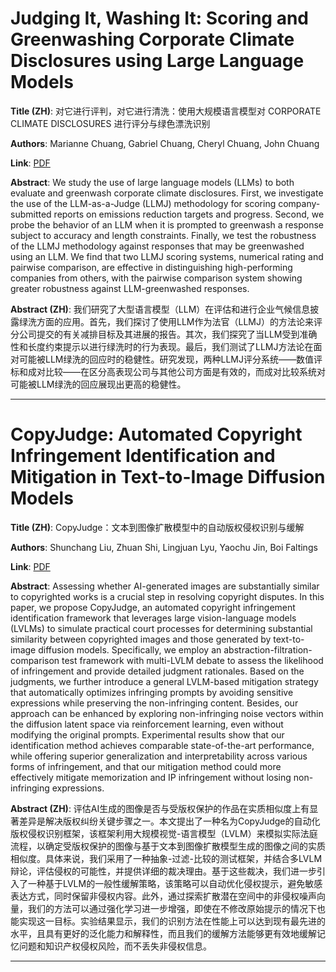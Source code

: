 # Judging It, Washing It: Scoring and Greenwashing Corporate Climate Disclosures using Large Language Models 

**Title (ZH)**: 对它进行评判，对它进行清洗：使用大规模语言模型对 CORPORATE CLIMATE DISCLOSURES 进行评分与绿色漂洗识别 

**Authors**: Marianne Chuang, Gabriel Chuang, Cheryl Chuang, John Chuang  

**Link**: [PDF](https://arxiv.org/pdf/2502.15094)  

**Abstract**: We study the use of large language models (LLMs) to both evaluate and greenwash corporate climate disclosures. First, we investigate the use of the LLM-as-a-Judge (LLMJ) methodology for scoring company-submitted reports on emissions reduction targets and progress. Second, we probe the behavior of an LLM when it is prompted to greenwash a response subject to accuracy and length constraints. Finally, we test the robustness of the LLMJ methodology against responses that may be greenwashed using an LLM. We find that two LLMJ scoring systems, numerical rating and pairwise comparison, are effective in distinguishing high-performing companies from others, with the pairwise comparison system showing greater robustness against LLM-greenwashed responses. 

**Abstract (ZH)**: 我们研究了大型语言模型（LLM）在评估和进行企业气候信息披露绿洗方面的应用。首先，我们探讨了使用LLM作为法官（LLMJ）的方法论来评分公司提交的有关减排目标及其进展的报告。其次，我们探究了当LLM受到准确性和长度约束提示以进行绿洗时的行为表现。最后，我们测试了LLMJ方法论在面对可能被LLM绿洗的回应时的稳健性。研究发现，两种LLMJ评分系统——数值评标和成对比较——在区分高表现公司与其他公司方面是有效的，而成对比较系统对可能被LLM绿洗的回应展现出更高的稳健性。 

---
# CopyJudge: Automated Copyright Infringement Identification and Mitigation in Text-to-Image Diffusion Models 

**Title (ZH)**: CopyJudge：文本到图像扩散模型中的自动版权侵权识别与缓解 

**Authors**: Shunchang Liu, Zhuan Shi, Lingjuan Lyu, Yaochu Jin, Boi Faltings  

**Link**: [PDF](https://arxiv.org/pdf/2502.15278)  

**Abstract**: Assessing whether AI-generated images are substantially similar to copyrighted works is a crucial step in resolving copyright disputes. In this paper, we propose CopyJudge, an automated copyright infringement identification framework that leverages large vision-language models (LVLMs) to simulate practical court processes for determining substantial similarity between copyrighted images and those generated by text-to-image diffusion models. Specifically, we employ an abstraction-filtration-comparison test framework with multi-LVLM debate to assess the likelihood of infringement and provide detailed judgment rationales. Based on the judgments, we further introduce a general LVLM-based mitigation strategy that automatically optimizes infringing prompts by avoiding sensitive expressions while preserving the non-infringing content. Besides, our approach can be enhanced by exploring non-infringing noise vectors within the diffusion latent space via reinforcement learning, even without modifying the original prompts. Experimental results show that our identification method achieves comparable state-of-the-art performance, while offering superior generalization and interpretability across various forms of infringement, and that our mitigation method could more effectively mitigate memorization and IP infringement without losing non-infringing expressions. 

**Abstract (ZH)**: 评估AI生成的图像是否与受版权保护的作品在实质相似度上有显著差异是解决版权纠纷关键步骤之一。本文提出了一种名为CopyJudge的自动化版权侵权识别框架，该框架利用大规模视觉-语言模型（LVLM）来模拟实际法庭流程，以确定受版权保护的图像与基于文本到图像扩散模型生成的图像之间的实质相似度。具体来说，我们采用了一种抽象-过滤-比较的测试框架，并结合多LVLM辩论，评估侵权的可能性，并提供详细的裁决理由。基于这些裁决，我们进一步引入了一种基于LVLM的一般性缓解策略，该策略可以自动优化侵权提示，避免敏感表达方式，同时保留非侵权内容。此外，通过探索扩散潜在空间中的非侵权噪声向量，我们的方法可以通过强化学习进一步增强，即使在不修改原始提示的情况下也能实现这一目标。实验结果显示，我们的识别方法在性能上可以达到现有最先进的水平，且具有更好的泛化能力和解释性，而且我们的缓解方法能够更有效地缓解记忆问题和知识产权侵权风险，而不丢失非侵权信息。 

---
